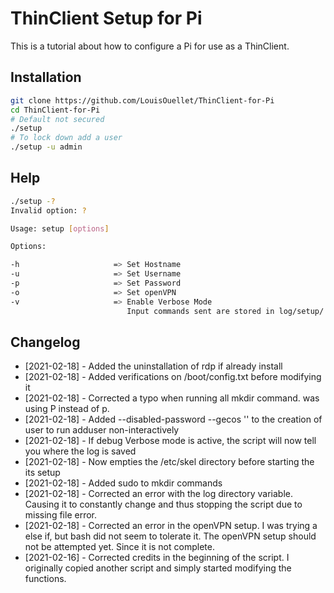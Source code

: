 # ThinClient Setup for Pi

This is a tutorial about how to configure a Pi for use as a ThinClient.

## Installation

```bash
git clone https://github.com/LouisOuellet/ThinClient-for-Pi
cd ThinClient-for-Pi
# Default not secured
./setup
# To lock down add a user
./setup -u admin
```

## Help

```bash
./setup -?
Invalid option: ?

Usage: setup [options]

Options:

-h                     => Set Hostname
-u                     => Set Username
-p                     => Set Password
-o                     => Set openVPN
-v                     => Enable Verbose Mode
                          Input commands sent are stored in log/setup/
```

## Changelog

 * [2021-02-18] - Added the uninstallation of rdp if already install
 * [2021-02-18] - Added verifications on /boot/config.txt before modifying it
 * [2021-02-18] - Corrected a typo when running all mkdir command. was using P instead of p.
 * [2021-02-18] - Added --disabled-password --gecos '' to the creation of user to run adduser non-interactively
 * [2021-02-18] - If debug Verbose mode is active, the script will now tell you where the log is saved
 * [2021-02-18] - Now empties the /etc/skel directory before starting the its setup
 * [2021-02-18] - Added sudo to mkdir commands
 * [2021-02-18] - Corrected an error with the log directory variable. Causing it to constantly change and thus stopping the script due to missing file error.
 * [2021-02-18] - Corrected an error in the openVPN setup. I was trying a else if, but bash did not seem to tolerate it. The openVPN setup should not be attempted yet. Since it is not complete.
 * [2021-02-16] - Corrected credits in the beginning of the script. I originally copied another script and simply started modifying the functions.
